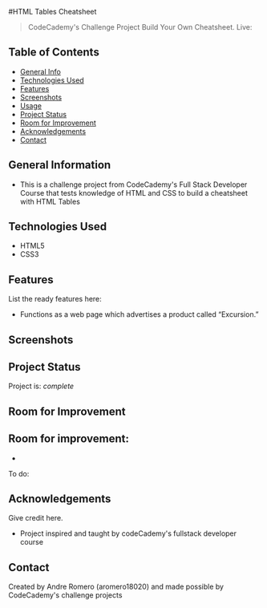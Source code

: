#HTML Tables Cheatsheet
> CodeCademy's Challenge Project Build Your Own Cheatsheet.
> Live:

## Table of Contents
* [General Info](#general-information)
* [Technologies Used](#technologies-used)
* [Features](#features)
* [Screenshots](#screenshots)
* [Usage](#usage)
* [Project Status](#project-status)
* [Room for Improvement](#room-for-improvement)
* [Acknowledgements](#acknowledgements)
* [Contact](#contact)


## General Information
- This is a challenge project from CodeCademy's Full Stack Developer Course that tests knowledge of HTML and CSS to build a cheatsheet with HTML Tables


## Technologies Used
- HTML5
- CSS3


## Features
List the ready features here:
- Functions as a web page which advertises a product called “Excursion.”


## Screenshots



## Project Status
Project is: _complete_

## Room for Improvement

Room for improvement:
- 
- 

To do:



## Acknowledgements
Give credit here.
- Project inspired and taught by codeCademy's fullstack developer course


## Contact
Created by Andre Romero (aromero18020) and made possible by CodeCademy's challenge projects
